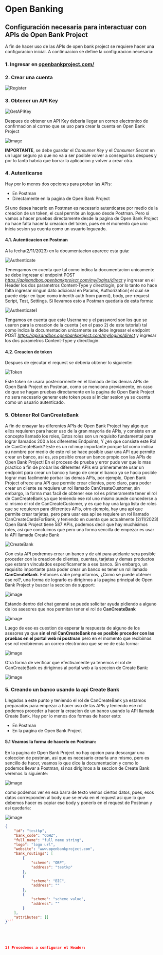# Open Banking

## Configuración necesaria para interactuar con APIs de Open Bank Project

A fin de hacer uso de las APIs de open bank project se requiere hacer una configuracion inicial. A continuacion se define la configuracion necesaria:

### **1**. Ingresar en [openbankproject.com/](https://apisandbox.openbankproject.com/ "Open Bank Project")
   
### **2**. Crear una cuenta
   
![Register](img/Register.png "Register")


### **3**. Obtener un API Key

![GetAPIKey](img/GetAPIKey.png "GetAPIKey")

Despues de obtener un API Key deberia llegar un correo electronico de confirmacion al correo que se uso para crear la cuenta en Open Bank Project


![image](https://github.com/KevinDPantoja/Open-Banking/assets/117990470/b6e1936b-33fd-4186-9c78-c70265262862)


**IMPORTANTE**, se debe guardar el *Consumer Key* y el *Consumer Secret* en un lugar seguro ya que no va a ser posible volver a conseguirlos despues y por lo tanto habria que borrar la aplicacion y volver a crear otra.


### **4**.   Autenticarse

Hay por lo menos dos opciones para probar las APIs:


* En Postman
* Directamente en la pagina de Open Bank Project


Si uno desea hacerlo en Postman es necesario autenticarse por medio de la creacion de un token, el cual permite un logueo desde Postman. Pero si vamos a hacer pruebas directamente desde la pagina de Open Bank Project no hace falta hacer la creacion del token, pues en el momento que uno inicia sesion ya cuenta como un usuario logueado. 


#### **4.1**.  Autenticacion en Postman

A la fecha(2/11/2023) en la documentacion aparece esta guia:

![Authenticate](img/Authenticate.png "Authenticate")

Tenengamos en cuenta que tal como indica la documentacion unicamente se debe ingresar el endpoint POST *https://apisandbox.openbankproject.com/my/logins/direct*  y ingresar en el Header los dos parametros Content-Type y directlogin, por lo tanto no hace falta ingresar ningun dato adicional en Params, Authorization( el cual se puede dejar en type como inherith auth from parent), body, pre-request Script, Test, Settings. Si llevamos esto a Postman quedaria de esta forma:


![Authenticate1](img/Authenticate1.png "Authenticate1")



Tengamos en cuenta que este Username y el password son los que se usaron para la creacion de la cuenta ( en el paso 2) de este tutorial) tal como indica la documentacion unicamente se debe ingresar el endpoint POST *https://apisandbox.openbankproject.com/my/logins/direct*  y ingresar los dos parametros Content-Type y directlogin.

#### **4.2**.  Creacion de token

Despues de ejecutar el request se deberia obtener lo siguiente:


![Token](img/Token.png "Token")


Este token se usara posteriormente en el llamado de las demas APIs de Open Bank Project en Postman, como se menciono previamente, en caso  de que se hagan pruebas directamente en la pagina de Open Bank Project no sera necesario generar este token pues al iniciar sesion ya se cuenta como un usuario autenticado.


### **5**.   Obtener Rol CanCreateBank 

A fin de ensayar las diferentes APIs de Open Bank Project hay algo que ellos requieren para hacer uso de la gran mayoria de APIs, y consiste en un concepto llamado los roles, Estos roles son  un requisito fundamental para lograr llamados 200 a los diferentes Endpoints, Y ¿en que consiste este Rol de CanCreateBank? Este es un rol muy importante porque tal como indica su nombre por medio de este rol se hace posible usar una API que permite crear un banco, asi es, ¡es posible crear un banco propio con las APIs de Open Bank Project! En el proceso de prueba y error pude ver que lo mas practico a fin de probar las diferentes APIs era primeramente usar un endpoint para crear un banco y luego de crear el banco ya se hacia posible lograr mas facilmente porbar las demas APIs, por ejemplo, Open Bank Project ofrece una API que permite crear clientes, pero claro, para poder crear un cliente se requiere un rol llamado CanCreateCustomer, sin embargo, la forma mas facil de obtener ese rol es primeramente tener el rol de CanCreateBank ya que teniendo ese rol uno mismo puede concederse a si mismo el rol de CanCreateCustomer, y es que hay una larga lista de roles que se requieren para diferentes APIs, otro ejemplo, hay una api que permite crear tarjetas, pero para usar esa api se requiere un rol llamado CanCreateCardsForBank, y teniendo en cuenta que actualmente (2/11/2023) Open Bank Project tiene 587 APIs, podemos decir que hay muchisimos roles, asi que concluimos que pero una forma sencilla de empezar es usar la API llamada Create Bank

![CreateBank](img/CreateBank.png "CreateBank")

Con esta API podremos crear un banco y de ahi para adelante sera posible proceder con la creacion de clientes, cuentas, tarjetas y demas productos que estaran vinculados especificamente a ese banco. Sin embargo, un requisito importante para poder crear un banco es tener un rol llamado **CanCreateBank**. Entonces cabe preguntarnos, ¿Como se puede obtener ese rol?, una forma de lograrlo  es dirigirnos a la pagina principal de Open Bank Project y buscar la seccion de support:

![image](https://github.com/KevinDPantoja/Open-Banking/assets/117990470/5e10659c-a33a-42d8-9b4f-839f69ed71db)



Estando dentro del chat general se puede solicitar ayuda pidiendo a alguno de los asesores que nos permitan tener el rol de **CanCreateBank**


![image](https://github.com/KevinDPantoja/Open-Banking/assets/117990470/adabbfd5-4771-435e-b8b8-65e016a7d0bb)


Luego de eso es cuestion de esperar la respuesta de alguno de los asesores ya que **sin el rol CanCreateBank no es posible proceder con las pruebas en el portal web ni postman** pero en el momento que recibimos ese rol recibiremos un correo electronico que se ve de esta forma:


![image](https://github.com/KevinDPantoja/Open-Banking/assets/117990470/686d0748-64a1-4144-bf82-b66a5e34234d)


Otra forma de verificar que efectivamente ya tenemos el rol de CanCreateBank es dirigirnos al portal web a la seccion de Create Bank:


![image](https://github.com/KevinDPantoja/Open-Banking/assets/117990470/69768e33-eae4-4835-b03f-6ae4b03eaaa3)


### 5. Creando un banco usando la api Create Bank


Llegados a este punto y teniendo el rol de CanCreateBank ya estamos preparados para empezar a hacer uso de las APIs y teniendo ese rol podemos proceder a hacer la creacion de un banco usando la API llamada Create Bank. Hay por lo menos dos formas de hacer esto:

* En Postman
* En la pagina de Open Bank Project


#### 5.1 Veamos la forma de hacerlo en Postman:

En la pagina de Open Bank Project no hay opcion para descargar una coleccion de postman, asi que es necesario crearla uno mismo, pero es sencillo de hacer, veamos lo que dice la documentacion y como lo podemos llevar a Postman, si nos dirigimos a la seccion de Create Bank veremos lo siguiente:


![image](https://github.com/KevinDPantoja/Open-Banking/assets/117990470/d3ce80d6-e1af-40bb-838d-3e88486d8c0c)


como podemos ver en esa barra de texto vemos ciertos datos, pues, esos datos corresponden al body que se envia en el request asi que lo que debemos hacer es copiar ese body y ponerlo en el request de Postman y asi quedaria:


![image](https://github.com/KevinDPantoja/Open-Banking/assets/117990470/63d0d21f-51a8-446d-a1ae-b2d54497153f)



``` JSON
{
    "id": "testkp",
    "bank_code": "CGHZ",
    "full_name": "full name string",
    "logo": "logo url",
    "website": "www.openbankproject.com",
    "bank_routings": [
        {
            "scheme": "OBP",
            "address": "testkp"
        },
        {
            "scheme": "BIC",
            "address": ""
        },
        {
            "scheme": "scheme value",
            "address": ""
        }
    ],
    "attributes": []
}```





1) Procedemos a configurar el Header:

  
























 

 

